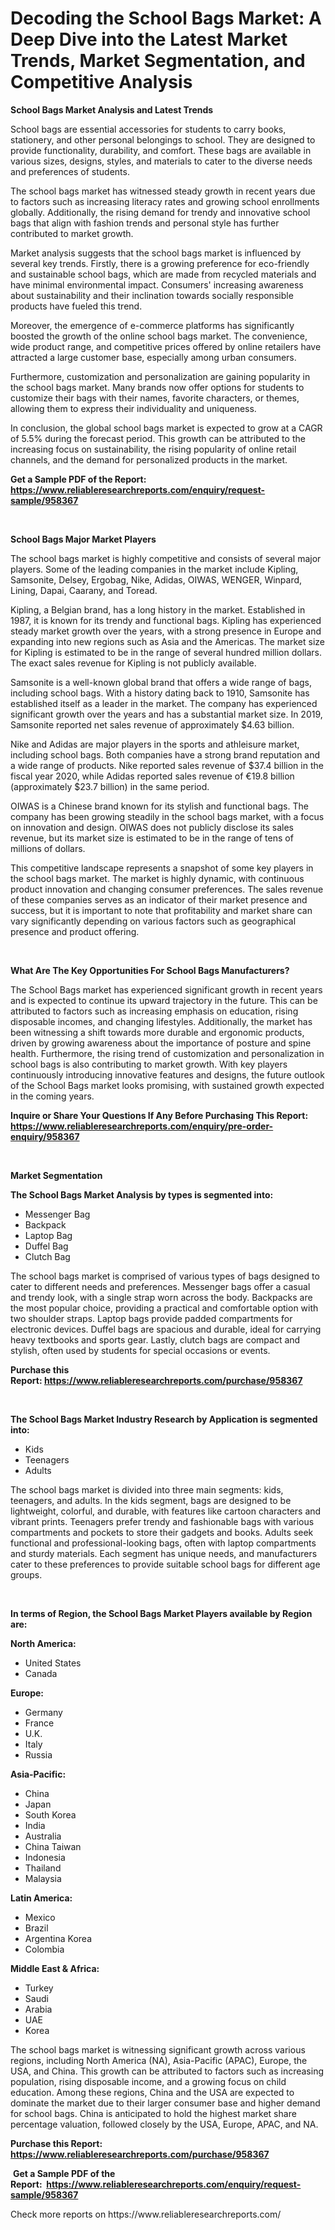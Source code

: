 <p><h1>Decoding the School Bags Market: A Deep Dive into the Latest Market Trends, Market Segmentation, and Competitive Analysis</h1></p><p><strong>School Bags Market Analysis and Latest Trends</strong></p>
<p><p>School bags are essential accessories for students to carry books, stationery, and other personal belongings to school. They are designed to provide functionality, durability, and comfort. These bags are available in various sizes, designs, styles, and materials to cater to the diverse needs and preferences of students.</p><p>The school bags market has witnessed steady growth in recent years due to factors such as increasing literacy rates and growing school enrollments globally. Additionally, the rising demand for trendy and innovative school bags that align with fashion trends and personal style has further contributed to market growth.</p><p>Market analysis suggests that the school bags market is influenced by several key trends. Firstly, there is a growing preference for eco-friendly and sustainable school bags, which are made from recycled materials and have minimal environmental impact. Consumers' increasing awareness about sustainability and their inclination towards socially responsible products have fueled this trend.</p><p>Moreover, the emergence of e-commerce platforms has significantly boosted the growth of the online school bags market. The convenience, wide product range, and competitive prices offered by online retailers have attracted a large customer base, especially among urban consumers.</p><p>Furthermore, customization and personalization are gaining popularity in the school bags market. Many brands now offer options for students to customize their bags with their names, favorite characters, or themes, allowing them to express their individuality and uniqueness.</p><p>In conclusion, the global school bags market is expected to grow at a CAGR of 5.5% during the forecast period. This growth can be attributed to the increasing focus on sustainability, the rising popularity of online retail channels, and the demand for personalized products in the market.</p></p>
<p><strong>Get a Sample PDF of the Report:&nbsp; <a href="https://www.reliableresearchreports.com/enquiry/request-sample/958367">https://www.reliableresearchreports.com/enquiry/request-sample/958367</a></strong></p>
<p>&nbsp;</p>
<p><strong>School Bags Major Market Players</strong></p>
<p><p>The school bags market is highly competitive and consists of several major players. Some of the leading companies in the market include Kipling, Samsonite, Delsey, Ergobag, Nike, Adidas, OIWAS, WENGER, Winpard, Lining, Dapai, Caarany, and Toread.</p><p>Kipling, a Belgian brand, has a long history in the market. Established in 1987, it is known for its trendy and functional bags. Kipling has experienced steady market growth over the years, with a strong presence in Europe and expanding into new regions such as Asia and the Americas. The market size for Kipling is estimated to be in the range of several hundred million dollars. The exact sales revenue for Kipling is not publicly available.</p><p>Samsonite is a well-known global brand that offers a wide range of bags, including school bags. With a history dating back to 1910, Samsonite has established itself as a leader in the market. The company has experienced significant growth over the years and has a substantial market size. In 2019, Samsonite reported net sales revenue of approximately $4.63 billion.</p><p>Nike and Adidas are major players in the sports and athleisure market, including school bags. Both companies have a strong brand reputation and a wide range of products. Nike reported sales revenue of $37.4 billion in the fiscal year 2020, while Adidas reported sales revenue of €19.8 billion (approximately $23.7 billion) in the same period.</p><p>OIWAS is a Chinese brand known for its stylish and functional bags. The company has been growing steadily in the school bags market, with a focus on innovation and design. OIWAS does not publicly disclose its sales revenue, but its market size is estimated to be in the range of tens of millions of dollars.</p><p>This competitive landscape represents a snapshot of some key players in the school bags market. The market is highly dynamic, with continuous product innovation and changing consumer preferences. The sales revenue of these companies serves as an indicator of their market presence and success, but it is important to note that profitability and market share can vary significantly depending on various factors such as geographical presence and product offering.</p></p>
<p>&nbsp;</p>
<p><strong>What Are The Key Opportunities For School Bags Manufacturers?</strong></p>
<p><p>The School Bags market has experienced significant growth in recent years and is expected to continue its upward trajectory in the future. This can be attributed to factors such as increasing emphasis on education, rising disposable incomes, and changing lifestyles. Additionally, the market has been witnessing a shift towards more durable and ergonomic products, driven by growing awareness about the importance of posture and spine health. Furthermore, the rising trend of customization and personalization in school bags is also contributing to market growth. With key players continuously introducing innovative features and designs, the future outlook of the School Bags market looks promising, with sustained growth expected in the coming years.</p></p>
<p><strong>Inquire or Share Your Questions If Any Before Purchasing This Report: <a href="https://www.reliableresearchreports.com/enquiry/pre-order-enquiry/958367">https://www.reliableresearchreports.com/enquiry/pre-order-enquiry/958367</a></strong></p>
<p>&nbsp;</p>
<p><strong>Market Segmentation</strong></p>
<p><strong>The School Bags Market Analysis by types is segmented into:</strong></p>
<p><ul><li>Messenger Bag</li><li>Backpack</li><li>Laptop Bag</li><li>Duffel Bag</li><li>Clutch Bag</li></ul></p>
<p><p>The school bags market is comprised of various types of bags designed to cater to different needs and preferences. Messenger bags offer a casual and trendy look, with a single strap worn across the body. Backpacks are the most popular choice, providing a practical and comfortable option with two shoulder straps. Laptop bags provide padded compartments for electronic devices. Duffel bags are spacious and durable, ideal for carrying heavy textbooks and sports gear. Lastly, clutch bags are compact and stylish, often used by students for special occasions or events.</p></p>
<p><strong>Purchase this Report:&nbsp;<a href="https://www.reliableresearchreports.com/purchase/958367">https://www.reliableresearchreports.com/purchase/958367</a></strong></p>
<p>&nbsp;</p>
<p><strong>The School Bags Market Industry Research by Application is segmented into:</strong></p>
<p><ul><li>Kids</li><li>Teenagers</li><li>Adults</li></ul></p>
<p><p>The school bags market is divided into three main segments: kids, teenagers, and adults. In the kids segment, bags are designed to be lightweight, colorful, and durable, with features like cartoon characters and vibrant prints. Teenagers prefer trendy and fashionable bags with various compartments and pockets to store their gadgets and books. Adults seek functional and professional-looking bags, often with laptop compartments and sturdy materials. Each segment has unique needs, and manufacturers cater to these preferences to provide suitable school bags for different age groups.</p></p>
<p>&nbsp;</p>
<p><strong>In terms of Region, the School Bags Market Players available by Region are:</strong></p>
<p>
    <p> <strong> North America: </strong>
        <ul>
            <li>United States</li>
            <li>Canada</li>
        </ul>
        </p> 
    <p> <strong> Europe: </strong>
        <ul>
            <li>Germany</li>
            <li>France</li>
            <li>U.K.</li>
            <li>Italy</li>
            <li>Russia</li>
        </ul>
        </p> 
    <p> <strong> Asia-Pacific: </strong>
        <ul>
            <li>China</li>
            <li>Japan</li>
            <li>South Korea</li>
            <li>India</li>
            <li>Australia</li>
            <li>China Taiwan</li>
            <li>Indonesia</li>
            <li>Thailand</li>
            <li>Malaysia</li>
        </ul>
        </p> 
    <p> <strong> Latin America: </strong>
        <ul>
            <li>Mexico</li>
            <li>Brazil</li>
            <li>Argentina Korea</li>
            <li>Colombia</li>
        </ul>
        </p> 
    <p> <strong> Middle East & Africa: </strong>
        <ul>
            <li>Turkey</li>
            <li>Saudi</li>
            <li>Arabia</li>
            <li>UAE</li>
            <li>Korea</li>
        </ul>
    </p>
    </p>
<p><p>The school bags market is witnessing significant growth across various regions, including North America (NA), Asia-Pacific (APAC), Europe, the USA, and China. This growth can be attributed to factors such as increasing population, rising disposable income, and a growing focus on child education. Among these regions, China and the USA are expected to dominate the market due to their larger consumer base and higher demand for school bags. China is anticipated to hold the highest market share percentage valuation, followed closely by the USA, Europe, APAC, and NA.</p></p>
<p><strong>Purchase this Report: <a href="https://www.reliableresearchreports.com/purchase/958367">https://www.reliableresearchreports.com/purchase/958367</a></strong></p>
<p>&nbsp;<strong>Get a Sample PDF of the Report:&nbsp;&nbsp;<a href="https://www.reliableresearchreports.com/enquiry/request-sample/958367">https://www.reliableresearchreports.com/enquiry/request-sample/958367</a></strong></p>
<p><strong></strong></p>
<p>Check more reports on https://www.reliableresearchreports.com/</p>